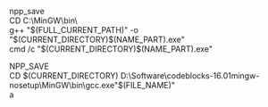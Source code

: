npp_save   
CD C:\MinGW\bin\   
g++ "$(FULL_CURRENT_PATH)" -o "$(CURRENT_DIRECTORY)\$(NAME_PART).exe"   
cmd /c "$(CURRENT_DIRECTORY)\$(NAME_PART).exe"   


NPP_SAVE   
CD $(CURRENT_DIRECTORY)   
D:\Software\codeblocks-16.01mingw-nosetup\MinGW\bin\gcc.exe"$(FILE_NAME)"   
a   
